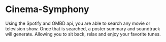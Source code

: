 # Cinema-Symphony

Using the Spotify and OMBD api, you are able to search any movie or television show. Once that is searched, a poster
summary and soundtrack will generate. Allowing you to sit back, relax and enjoy your favorite tunes.
